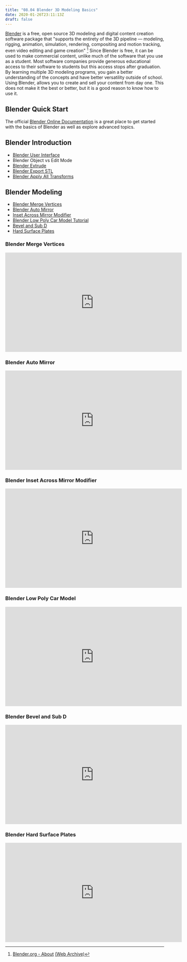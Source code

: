 ```yaml
---
title: "08.04 Blender 3D Modeling Basics"
date: 2020-01-26T23:11:13Z
draft: false
---
```


[Blender](https://www.blender.org) is a free, open source 3D modeling and digital content creation software package that "supports the entirety of the 3D pipeline — modeling, rigging, animation, simulation, rendering, compositing and motion tracking, even video editing and game creation" [^1] Since Blender is free, it can be used to make commercial content, unlike much of the software that you use as a student. Most software companies provide generous educational access to their software to students but this access stops after graduation. By learning multiple 3D modeling programs, you gain a better understanding of the concepts and have better versatility outside of school. Using Blender, allows you to create and sell your content from day one. This does not make it the best or better, but it is a good reason to know how to use it.

## Blender Quick Start

The official [Blender Online Documentation](https://docs.blender.org/manual/en/dev/) is a great place to get started with the basics of Blender as well as explore advanced topics.

## Blender Introduction

- [Blender User Interface](https://docs.blender.org/manual/en/dev/interface/index.html)
- Blender Object vs Edit Mode
- [Blender Extrude](https://docs.blender.org/manual/en/dev/modeling/meshes/editing/mesh/extrude.html)
- [Blender Export STL](https://docs.blender.org/manual/en/dev/addons/import_export/mesh_stl.html)
- [Blender Apply All Transforms](https://docs.blender.org/manual/en/dev/scene_layout/object/editing/apply.html)

## Blender Modeling

- [Blender Merge Vertices](https://youtu.be/Jipi8XjDwsc)
- [Blender Auto Mirror](https://youtu.be/f7UeiFP0Gvc)
- [Inset Across Mirror Modifier](https://youtu.be/FWhQdcOmP_8)
- [Blender Low Poly Car Model Tutorial](https://youtu.be/zvAXVnefhy8)
- [Bevel and Sub D](https://youtu.be/R73wtu1Ixnw)
- [Hard Surface Plates](https://youtu.be/HGdw5ywWxQI)

<div class="video-grid">

<div class="video-card">

### Blender Merge Vertices

<div class="iframe-16-9-container">
<iframe class="youTubeIframe" width="560" height="315" src="https://www.youtube.com/embed/Jipi8XjDwsc?rel=0" title="YouTube video player" frameborder="0" allow="accelerometer; autoplay; clipboard-write; encrypted-media; gyroscope; picture-in-picture; web-share" allowfullscreen></iframe>
</div>
</div>

<div class="video-card">

### Blender Auto Mirror

<div class="iframe-16-9-container">
<iframe class="youTubeIframe" width="560" height="315" src="https://www.youtube.com/embed/f7UeiFP0Gvc?rel=0" title="YouTube video player" frameborder="0" allow="accelerometer; autoplay; clipboard-write; encrypted-media; gyroscope; picture-in-picture; web-share" allowfullscreen></iframe>
</div>
</div>

<div class="video-card">

### Blender Inset Across Mirror Modifier

<div class="iframe-16-9-container">
<iframe class="youTubeIframe" width="560" height="315" src="https://www.youtube.com/embed/FWhQdcOmP_8?rel=0" title="YouTube video player" frameborder="0" allow="accelerometer; autoplay; clipboard-write; encrypted-media; gyroscope; picture-in-picture; web-share" allowfullscreen></iframe>
</div>
</div>

<div class="video-card">

### Blender Low Poly Car Model

<div class="iframe-16-9-container">
<iframe class="youTubeIframe" width="560" height="315" src="https://www.youtube.com/embed/zvAXVnefhy8?rel=0" title="YouTube video player" frameborder="0" allow="accelerometer; autoplay; clipboard-write; encrypted-media; gyroscope; picture-in-picture; web-share" allowfullscreen></iframe>
</div>
</div>

<div class="video-card">

### Blender Bevel and Sub D

<div class="iframe-16-9-container">
<iframe class="youTubeIframe" width="560" height="315" src="https://www.youtube.com/embed/R73wtu1Ixnw?rel=0" title="YouTube video player" frameborder="0" allow="accelerometer; autoplay; clipboard-write; encrypted-media; gyroscope; picture-in-picture; web-share" allowfullscreen></iframe>
</div>
</div>

<div class="video-card">

### Blender Hard Surface Plates

<div class="iframe-16-9-container">
<iframe class="youTubeIframe" width="560" height="315" src="https://www.youtube.com/embed/HGdw5ywWxQI?rel=0" title="YouTube video player" frameborder="0" allow="accelerometer; autoplay; clipboard-write; encrypted-media; gyroscope; picture-in-picture; web-share" allowfullscreen></iframe>
</div>
</div>

</div>

[^1]: [Blender.org - About](https://www.blender.org/about/) [(Web Archive)](https://web.archive.org/web/20230228210621/https://www.blender.org/about/)
